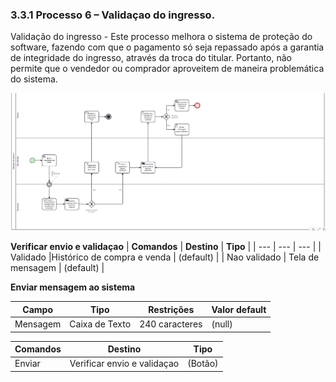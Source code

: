 ### 3.3.1 Processo 6 – Validaçao do ingresso.

Validação do ingresso - Este processo melhora o sistema de proteção do software, fazendo com que o pagamento só seja repassado após a garantia de integridade do ingresso, através da troca do titular. Portanto, não permite que o vendedor ou comprador aproveitem de maneira problemática do sistema.


![Exemplo de um Modelo BPMN do PROCESSO 1](images/processo6.png "Modelo BPMN do Processo 1.")

**Verificar envio e validaçao**
| **Comandos**         |  **Destino**                   | **Tipo**     |
| ---             | ---              | ---            | 
| Validado         |Histórico de compra e venda  | (default)    |
| Nao  validado       | Tela de mensagem   | (default)       |


**Enviar mensagem ao sistema**

| **Campo**       | **Tipo**         | **Restrições** | **Valor default** |
| ---             | ---              | ---            | ---               |
| Mensagem       | Caixa de Texto   | 240 caracteres|    (null)              |


| **Comandos**         |  **Destino**                   | **Tipo**          |
| ---                  | ---                            | ---               |
| Enviar   |   Verificar envio e validaçao        |(Botão)              |
